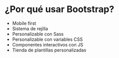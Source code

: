 # ¿Por qué usar Bootstrap?

- Mobile first
- Sistema de rejilla
- Personalizable con Sass
- Personalizable con variables CSS
- Componentes interactivos con JS
- Tienda de plantillas personalizadas
